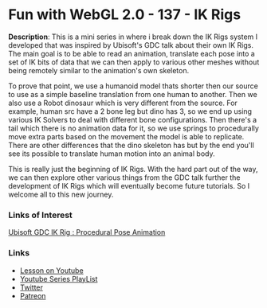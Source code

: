 # Fun with WebGL 2.0 - 137 - IK Rigs
**Description**:
This is a mini series in where i break down the IK Rigs system I developed that was inspired by Ubisoft's GDC talk about their own IK Rigs. The main goal is to be able to read an animation, translate each pose into a set of IK bits of data that we can then apply to various other meshes without being remotely similar to the animation's own skeleton.

To prove that point, we use a humanoid model thats shorter then our source to use as a simple baseline translation from one human to another. Then we also use a Robot dinosaur which is very different from the source. For example, human src have a 2 bone leg but dino has 3, so we end up using various IK Solvers to deal with different bone configurations. Then there's a tail which there is no animation data for it, so we use springs to procedurally move extra parts based on the movement the model is able to replicate. There are other differences that the dino skeleton has but by the end you'll see its possible to translate human motion into an animal body.

This is really just the beginning of IK Rigs. With the hard part out of the way, we can then explore other various things from the GDC talk further the development of IK Rigs which will eventually become future tutorials. So I welcome all to this new journey.

### Links of Interest

[Ubisoft GDC IK Rig : Procedural Pose Animation](https://www.youtube.com/watch?v=KLjTU0yKS00&)


### Links
* [Lesson on Youtube]()
* [Youtube Series PlayList](https://www.youtube.com/playlist?list=PLMinhigDWz6emRKVkVIEAaePW7vtIkaIF)
* [Twitter](https://twitter.com/SketchpunkLabs)
* [Patreon](https://www.patreon.com/sketchpunk)